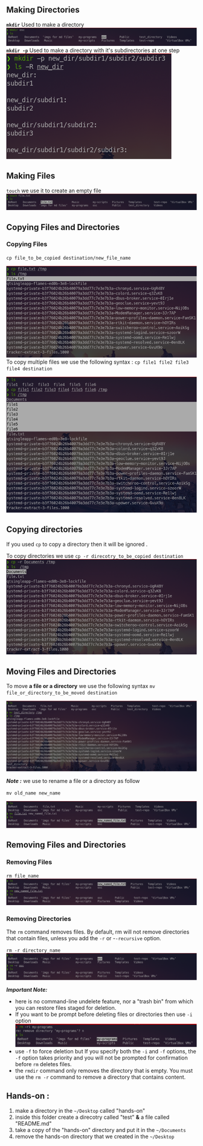 
## Making Directories

**`mkdir`**
Used to make a directory 
![](imgs/mkdir.png)
**`mkdir -p`**
Used to make a directory with it's subdirectories at one step 
![](imgs/mkdir-p.png)


## Making Files 

 `touch` we use it to create an empty file 	
 ![](imgs/creating_file.png)
## Copying Files and Directories

### Copying Files
`cp file_to_be_copied destination/new_file_name`

![](imgs/copying_file.png)
To copy multiple files we use the following syntax :
`cp file1 file2 file3 file4 destination`

![](imgs/copying_multiple_files.png)
## Copying directories 

If you used `cp` to copy a directory then it will be ignored .

To copy directories we use `cp -r direcotry_to_be_copied destination`
![](imgs/copying_directory.png)
## Moving Files and Directories
To move  **a file or a directory** we use the following syntax 
`mv file_or_directory_to_be_moved destination`

![](imgs/moving_directory.png)


***Note :***
we use to rename a file or a directory as follow 

`mv old_name new_name`

![](imgs/new_name.png)
## Removing Files and Directories

### Removing Files
`rm file_name`
![](imgs/removing_file.png)

### Removing Directories
The `rm` command removes files. 
By default, rm will not remove directories that contain files, unless
you add the `-r` or -`-recursive` option.

`rm -r directory_name`
![](imgs/removing_directory.png)

***Important Note:***
- here is no command-line undelete feature, nor a "trash bin" from which you can
   restore files staged for deletion.
- If you want to be prompt before deleting files or directories then use `-i` option
   ![](imgs/rm-i.png)
- use `-f` to force deletion but If you specify both the `-i` and `-f` options, the `-f` option takes priority and you will
   not be prompted for confirmation before `rm` deletes files.
- the `rmdir` command only removes the directory that is empty. You must use the `rm -r` command to remove a directory that contains content.
   
## Hands-on :
1. make a directory in the `~/Desktop` called "hands-on" 
2. inside this folder create a direcotry called "test" **&** a file called "README.md" 
3. take a copy of the "hands-on" directory and put it in the `~/Documents` 
4. remove the hands-on directory that we created in the `~/Desktop`
